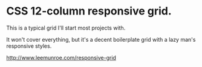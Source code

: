 # CSS 12-column responsive grid.

This is a typical grid I'll start most projects with.

It won't cover everything, but it's a decent boilerplate grid with a lazy man's responsive styles.

<http://www.leemunroe.com/responsive-grid>